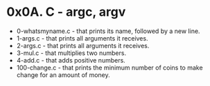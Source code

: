 # 0x0A. C - argc, argv

- 0-whatsmyname.c -  that prints its name, followed by a new line.
- 1-args.c - that prints all arguments it receives.
- 2-args.c - that prints all arguments it receives.
- 3-mul.c - that multiplies two numbers.
- 4-add.c - that adds positive numbers.
- 100-change.c - that prints the minimum number of coins to make change for an amount of money.
